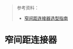 > 参考资料：
>
> - [窄间距连接器选型指南](https://www.hirose.com/zh/product/pr/Micro_Board_to_Board_Select_Map/)

# 窄间距连接器

